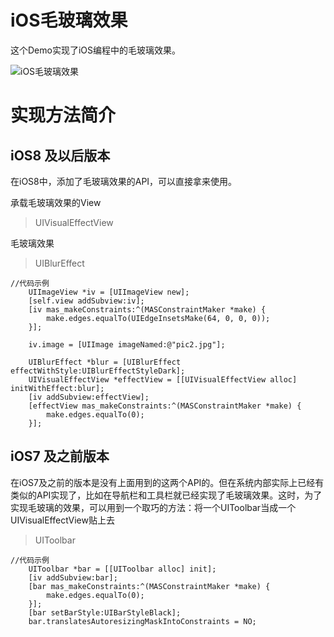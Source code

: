 # iOS毛玻璃效果

这个Demo实现了iOS编程中的毛玻璃效果。

![iOS毛玻璃效果](http://note.youdao.com/yws/api/personal/file/WEB0103d8a0f2e902c4183967cb2e2c07b5?method=download&inline=true&shareKey=dc69bc34e7952405f78963fbc61a3617)

# 实现方法简介

## iOS8 及以后版本

在iOS8中，添加了毛玻璃效果的API，可以直接拿来使用。

承载毛玻璃效果的View
> UIVisualEffectView

毛玻璃效果
> UIBlurEffect


```
//代码示例
    UIImageView *iv = [UIImageView new];
    [self.view addSubview:iv];
    [iv mas_makeConstraints:^(MASConstraintMaker *make) {
        make.edges.equalTo(UIEdgeInsetsMake(64, 0, 0, 0));
    }];
    
    iv.image = [UIImage imageNamed:@"pic2.jpg"];
    
    UIBlurEffect *blur = [UIBlurEffect effectWithStyle:UIBlurEffectStyleDark];
    UIVisualEffectView *effectView = [[UIVisualEffectView alloc] initWithEffect:blur];
    [iv addSubview:effectView];
    [effectView mas_makeConstraints:^(MASConstraintMaker *make) {
        make.edges.equalTo(0);
    }];
```

## iOS7 及之前版本

在iOS7及之前的版本是没有上面用到的这两个API的。但在系统内部实际上已经有类似的API实现了，比如在导航栏和工具栏就已经实现了毛玻璃效果。这时，为了实现毛玻璃的效果，可以用到一个取巧的方法：将一个UIToolbar当成一个UIVisualEffectView贴上去

> UIToolbar

```
//代码示例
    UIToolbar *bar = [[UIToolbar alloc] init];
    [iv addSubview:bar];
    [bar mas_makeConstraints:^(MASConstraintMaker *make) {
        make.edges.equalTo(0);
    }];
    [bar setBarStyle:UIBarStyleBlack];
    bar.translatesAutoresizingMaskIntoConstraints = NO;
```